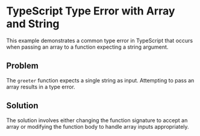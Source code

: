 # TypeScript Type Error with Array and String

This example demonstrates a common type error in TypeScript that occurs when passing an array to a function expecting a string argument.

## Problem
The `greeter` function expects a single string as input. Attempting to pass an array results in a type error.

## Solution
The solution involves either changing the function signature to accept an array or modifying the function body to handle array inputs appropriately.